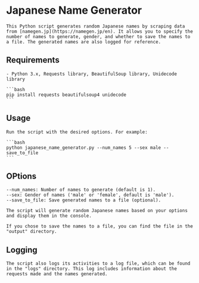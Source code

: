# Japanese Name Generator

    This Python script generates random Japanese names by scraping data from [namegen.jp](https://namegen.jp/en). It allows you to specify the number of names to generate, gender, and whether to save the names to a file. The generated names are also logged for reference.

## Requirements

    - Python 3.x, Requests library, BeautifulSoup library, Unidecode library

    ```bash
    pip install requests beautifulsoup4 unidecode
    ```

## Usage

    Run the script with the desired options. For example:

    ```bash
    python japanese_name_generator.py --num_names 5 --sex male --save_to_file
    ```

## OPtions

    --num_names: Number of names to generate (default is 1).
    --sex: Gender of names ('male' or 'female', default is 'male').
    --save_to_file: Save generated names to a file (optional).

    The script will generate random Japanese names based on your options and display them in the console.

    If you chose to save the names to a file, you can find the file in the "output" directory.

## Logging

    The script also logs its activities to a log file, which can be found in the "logs" directory. This log includes information about the requests made and the names generated.

